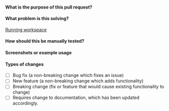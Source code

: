 #### What is the purpose of this pull request?

<!--- Describe your changes in detail. -->

#### What problem is this solving?
[Running workspace](http://link)


<!--- What is the motivation and context for this change? -->

#### How should this be manually tested?

#### Screenshots or example usage

#### Types of changes

- [ ] Bug fix (a non-breaking change which fixes an issue)
- [ ] New feature (a non-breaking change which adds functionality)
- [ ] Breaking change (fix or feature that would cause existing functionality to change)
- [ ] Requires change to documentation, which has been updated accordingly.
